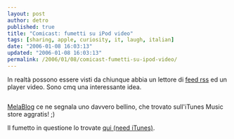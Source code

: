 ```yaml
---
layout: post
author: detro
published: true
title: "Comicast: fumetti su iPod video"
tags: [sharing, apple, curiosity, it, laugh, italian]
date: "2006-01-08 16:03:13"
updated: "2006-01-08 16:03:13"
permalink: /2006/01/08/comicast-fumetti-su-ipod-video/
---
```


In realtà possono essere visti da chiunque abbia un lettore di <a href="http://it.wikipedia.org/wiki/RSS">feed rss</a> ed un player video.
Sono cmq una interessante idea.

<img src="http://www.melablog.it/uploads/Comicast.jpg" alt="" />

<a target="_new" href="http://www.melablog.it/post/1302/i-comicast-e-le-potenzialita-del-fumetto-su-itunes">MelaBlog</a> ce ne segnala uno davvero bellino, che trovato sull'iTunes Music store aggratis! ;)

Il fumetto in questione lo trovate <a target="_new" href="http://phobos.apple.com/WebObjects/MZStore.woa/wa/viewPodcast?id=110906099">qui (need iTunes)</a>.
